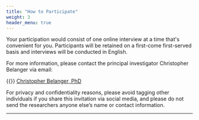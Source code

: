 ```yaml
---
title: "How to Participate"
weight: 3
header_menu: true
---
```


Your participation would consist of one online interview at a time that's convenient for you. Participants will be retained on a first-come first-served basis and interviews will be conducted in English.

For more information, please contact the principal investigator Christopher Belanger via email: 

{{<icon class="fa fa-envelope">}}&nbsp;[Christopher Belanger, PhD](mailto:cbela092@uottawa.ca)

For privacy and confidentiality reasons, please avoid tagging other individuals if you share this invitation via social media, and please do not send the researchers anyone else’s name or contact information. 

---

